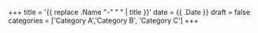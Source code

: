+++
title = '{{ replace .Name "-" " " | title }}'
date = {{ .Date }}
draft = false
categories = ['Category A','Category B', 'Category C']
+++
